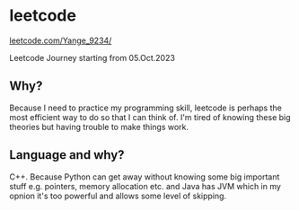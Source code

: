 # leetcode

[leetcode.com/Yange_9234/](https://leetcode.com/Yange_9234/)


Leetcode Journey starting from 05.Oct.2023

## Why?

Because I need to practice my programming skill, leetcode is perhaps the most efficient way to do so that I can think of. I'm tired of knowing these big theories but having trouble to make things work.

## Language and why?

C++. Because Python can get away without knowing some big important stuff e.g. pointers, memory allocation etc. and Java has JVM which in my opnion it's too powerful and allows some level of skipping.    

